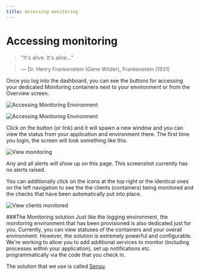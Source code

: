 ```yaml
---
title: Accessing monitoring
---
```


# Accessing monitoring

> "It's alive. It's alive..."

> — Dr. Henry Frankenstein (Gene Wilder), Frankenstein (1931)

Once you log into the dashboard, you can see the buttons for accessing your dedicated Monitoring containers next to your environment or from the Overview screen.

![Accessing Monitoring Environment](http://cdn2.dropmark.com/45280/3c2fe295698b54452f3027e74acaf5de0faad730/db_monitoring-archive.png)

![Accessing Monitoring Environment](http://cdn2.dropmark.com/45280/decb14a899d5ccb2e2c82a31df9a1aaa04c684c3/db_monitoring-overview.png)

Click on the button (or link) and it will spawn a new window and you can view the status from your application and environment there. The first time you login, the screen will look something like this.

![View monitoring](/assets/img/pics/36.view.monitoring.png)

Any and all alerts will show up on this page. This screenshot currently has no alerts raised.

You can additionally click on the icons at the top right or the identical ones on the left navigation to see the the clients (containers) being monitored and the checks that have been automatically put into place.

![View clients monitored](/assets/img/pics/37.view.clients.sensu.png)


###The Monitoring solution
Just like the logging environment, the monitoring environment that has been provisioned is also dedicated just for you. Currently, you can view statuses of the containers and your overall environment. However, the solution is extremely powerful and configurable. We're working to allow you to add additional services to monitor (including processes within your application), set up notifications etc. programmatically via the code that you check in.

The solution that we use is called [Sensu](http://sensuapp.org/#features).
